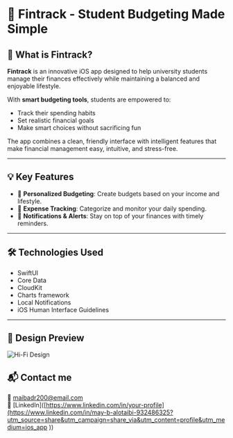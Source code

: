 # 💸 Fintrack - Student Budgeting Made Simple

## 📱 What is Fintrack?

**Fintrack** is an innovative iOS app designed to help university students manage their finances effectively while maintaining a balanced and enjoyable lifestyle.

With **smart budgeting tools**, students are empowered to:
- Track their spending habits
- Set realistic financial goals
- Make smart choices without sacrificing fun

The app combines a clean, friendly interface with intelligent features that make financial management easy, intuitive, and stress-free.

---

## 💡 Key Features

- 🔸 **Personalized Budgeting**: Create budgets based on your income and lifestyle.
- 🔸 **Expense Tracking**: Categorize and monitor your daily spending.
- 🔸 **Notifications & Alerts**: Stay on top of your finances with timely reminders.

---

## 🛠️ Technologies Used

- SwiftUI
- Core Data
- CloudKit
- Charts framework
- Local Notifications
- iOS Human Interface Guidelines

---

## 📸 Design Preview

![Hi-Fi Design]([Hi-Fi%20interfaces.jpg](https://github.com/MayTheStar/FinTrack/blob/main/Hi-Fi%20%20interfaces.jpg))


## 📬 Contact me 

 📧 maibadr200@email.com  
🔗 [LinkedIn]([https://www.linkedin.com/in/your-profile](https://www.linkedin.com/in/may-b-alotaibi-932486325?utm_source=share&utm_campaign=share_via&utm_content=profile&utm_medium=ios_app
))

